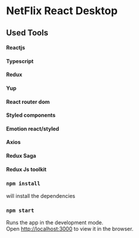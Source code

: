# NetFlix React Desktop

## Used Tools
#### Reactjs
#### Typescript
#### Redux
#### Yup
#### React router dom
#### Styled components
#### Emotion react/styled
#### Axios
#### Redux Saga
#### Redux Js toolkit
### `npm install`
  
  will install the dependencies
  
### `npm start`

Runs the app in the development mode.\
Open [http://localhost:3000](http://localhost:3000) to view it in the browser.

